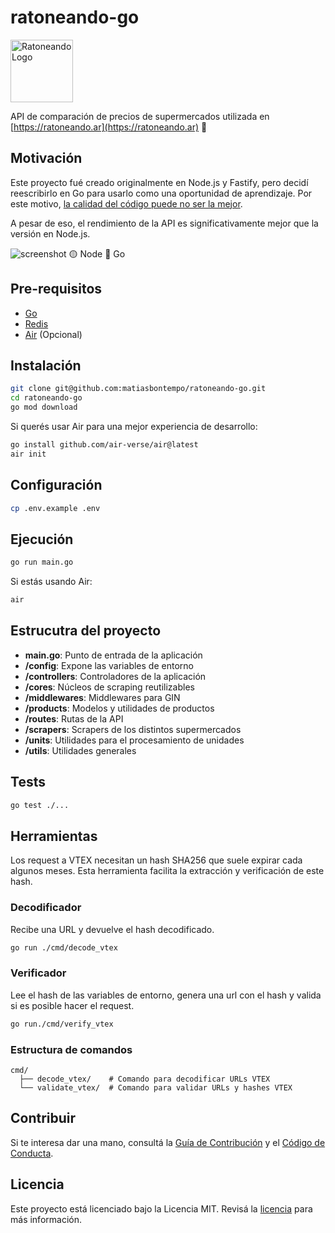 # ratoneando-go

<img alt="Ratoneando Logo" src="https://ratoneando.ar/assets/ratoneando.705c1d01.png" width="100" height="100" />

API de comparación de precios de supermercados utilizada en [https://ratoneando.ar](https://ratoneando.ar) 🐀

## Motivación

Este proyecto fué creado originalmente en Node.js y Fastify, pero decidí reescribirlo en Go para usarlo como una oportunidad de aprendizaje. Por este motivo, [la calidad del código puede no ser la mejor](https://i.kym-cdn.com/photos/images/newsfeed/001/330/845/f24.jpg).

A pesar de eso, el rendimiento de la API es significativamente mejor que la versión en Node.js.

![screenshot](https://utfs.io/f/1b808c20-f370-483f-880f-0459977352ca-1nq2cb.png)
🟡 Node
🔴 Go

## Pre-requisitos

- [Go](https://golang.org/dl/)
- [Redis](https://redis.io/download)
- [Air](https://github.com/air-verse/air) (Opcional)

## Instalación

```bash
git clone git@github.com:matiasbontempo/ratoneando-go.git
cd ratoneando-go
go mod download
```

Si querés usar Air para una mejor experiencia de desarrollo:

```bash
go install github.com/air-verse/air@latest
air init
```

## Configuración

```bash
cp .env.example .env
```

## Ejecución

```bash
go run main.go
```

Si estás usando Air:

```bash
air
```

## Estrucutra del proyecto

- **main.go**: Punto de entrada de la aplicación
- **/config**: Expone las variables de entorno
- **/controllers**: Controladores de la aplicación
- **/cores**: Núcleos de scraping reutilizables
- **/middlewares**: Middlewares para GIN
- **/products**: Modelos y utilidades de productos
- **/routes**: Rutas de la API
- **/scrapers**: Scrapers de los distintos supermercados
- **/units**: Utilidades para el procesamiento de unidades
- **/utils**: Utilidades generales

## Tests

```bash
go test ./...
```

## Herramientas

Los request a VTEX necesitan un hash SHA256 que suele expirar cada algunos meses. Esta herramienta facilita la extracción y verificación de este hash.

### Decodificador

Recibe una URL y devuelve el hash decodificado.

```bash
go run ./cmd/decode_vtex
```

### Verificador

Lee el hash de las variables de entorno, genera una url con el hash y valida si es posible hacer el request.

```bash
go run./cmd/verify_vtex
```

### Estructura de comandos

```
cmd/
  ├── decode_vtex/    # Comando para decodificar URLs VTEX
  └── validate_vtex/  # Comando para validar URLs y hashes VTEX
```

## Contribuir

Si te interesa dar una mano, consultá la [Guía de Contribución](CONTRIBUTING.md) y el [Código de Conducta](CODE_OF_CONDUCT.md).

## Licencia

Este proyecto está licenciado bajo la Licencia MIT. Revisá la [licencia](LICENSE) para más información.
